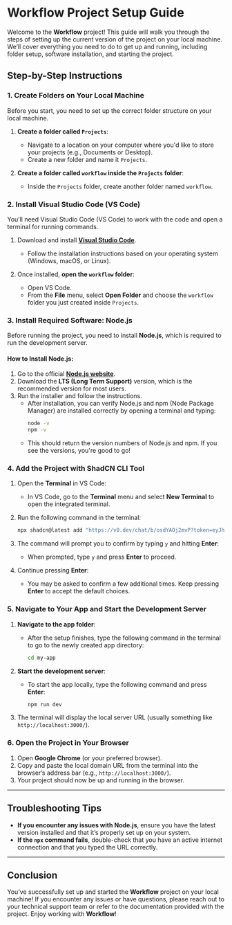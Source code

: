 # Workflow Project Setup Guide

Welcome to the **Workflow** project! This guide will walk you through the steps of setting up the current version of the project on your local machine. We’ll cover everything you need to do to get up and running, including folder setup, software installation, and starting the project.

## Step-by-Step Instructions

### 1. Create Folders on Your Local Machine
Before you start, you need to set up the correct folder structure on your local machine.

1. **Create a folder called `Projects`**:
   - Navigate to a location on your computer where you'd like to store your projects (e.g., Documents or Desktop).
   - Create a new folder and name it `Projects`.

2. **Create a folder called `workflow` inside the `Projects` folder**:
   - Inside the `Projects` folder, create another folder named `workflow`.

### 2. Install Visual Studio Code (VS Code)

You’ll need Visual Studio Code (VS Code) to work with the code and open a terminal for running commands.

1. Download and install **[Visual Studio Code](https://code.visualstudio.com/)**.
   - Follow the installation instructions based on your operating system (Windows, macOS, or Linux).
   
2. Once installed, **open the `workflow` folder**:
   - Open VS Code.
   - From the **File** menu, select **Open Folder** and choose the `workflow` folder you just created inside `Projects`.

### 3. Install Required Software: Node.js

Before running the project, you need to install **Node.js**, which is required to run the development server.

#### How to Install Node.js:

1. Go to the official **[Node.js website](https://nodejs.org/)**.
2. Download the **LTS (Long Term Support)** version, which is the recommended version for most users.
3. Run the installer and follow the instructions.
   - After installation, you can verify Node.js and npm (Node Package Manager) are installed correctly by opening a terminal and typing:
     ```bash
     node -v
     npm -v
     ```
   - This should return the version numbers of Node.js and npm. If you see the versions, you're good to go!

### 4. Add the Project with ShadCN CLI Tool

1. Open the **Terminal** in VS Code:
   - In VS Code, go to the **Terminal** menu and select **New Terminal** to open the integrated terminal.

2. Run the following command in the terminal:
   ```bash
   npx shadcn@latest add "https://v0.dev/chat/b/osdYAOj2mvP?token=eyJhbGciOiJkaXIiLCJlbmMiOiJBMjU2R0NNIn0..GjNVCyPWE0PlnVtb.MR1exnNWr5883_RlhAXxcXi4e8XdSjtQ4DBEtbgcb-MXW_zmU0VyFLoH.yg4CAzqWynMr2N_DzLhmSA"
   ```

3. The command will prompt you to confirm by typing `y` and hitting **Enter**:
   - When prompted, type `y` and press **Enter** to proceed.

4. Continue pressing **Enter**:
   - You may be asked to confirm a few additional times. Keep pressing **Enter** to accept the default choices.

### 5. Navigate to Your App and Start the Development Server

1. **Navigate to the app folder**:
   - After the setup finishes, type the following command in the terminal to go to the newly created app directory:
     ```bash
     cd my-app
     ```

2. **Start the development server**:
   - To start the app locally, type the following command and press **Enter**:
     ```bash
     npm run dev
     ```

3. The terminal will display the local server URL (usually something like `http://localhost:3000/`).

### 6. Open the Project in Your Browser

1. Open **Google Chrome** (or your preferred browser).
2. Copy and paste the local domain URL from the terminal into the browser’s address bar (e.g., `http://localhost:3000/`).
3. Your project should now be up and running in the browser.

---

## Troubleshooting Tips

- **If you encounter any issues with Node.js**, ensure you have the latest version installed and that it’s properly set up on your system.
- **If the `npx` command fails**, double-check that you have an active internet connection and that you typed the URL correctly.

---

## Conclusion

You’ve successfully set up and started the **Workflow** project on your local machine! If you encounter any issues or have questions, please reach out to your technical support team or refer to the documentation provided with the project. Enjoy working with **Workflow**!
